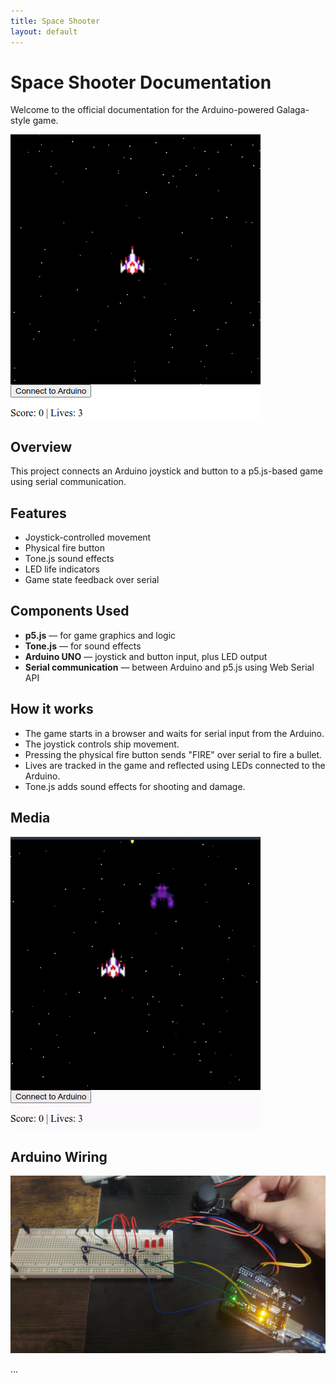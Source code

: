 ```yaml
---
title: Space Shooter
layout: default
---
```


# Space Shooter Documentation

Welcome to the official documentation for the Arduino-powered Galaga-style game.

![Gameplay Screenshot](media/gameplayScreenshot.png)

## Overview

This project connects an Arduino joystick and button to a p5.js-based game using serial communication.

## Features

- Joystick-controlled movement
- Physical fire button
- Tone.js sound effects
- LED life indicators
- Game state feedback over serial

## Components Used

- **p5.js** — for game graphics and logic
- **Tone.js** — for sound effects
- **Arduino UNO** — joystick and button input, plus LED output
- **Serial communication** — between Arduino and p5.js using Web Serial API

## How it works

- The game starts in a browser and waits for serial input from the Arduino.
- The joystick controls ship movement.
- Pressing the physical fire button sends "FIRE" over serial to fire a bullet.
- Lives are tracked in the game and reflected using LEDs connected to the Arduino.
- Tone.js adds sound effects for shooting and damage.

## Media

![Ship firing and dodging enemies](media/recording.gif)

## Arduino Wiring

![Wiring](media/wiring.jpg)

...
